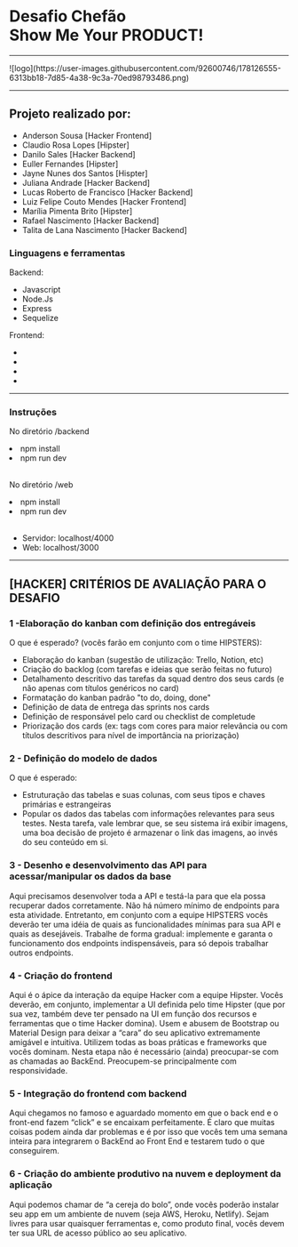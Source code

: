 <h1>Desafio Chefão <br>
    Show Me Your
    PRODUCT!</h1>
<hr>
![logo](https://user-images.githubusercontent.com/92600746/178126555-6313bb18-7d85-4a38-9c3a-70ed98793486.png)
<hr>
<h2>Projeto realizado por:</h2>
<ul>
    <li>Anderson Sousa [Hacker Frontend]</li>
    <li>Claudio Rosa Lopes [Hipster]</li>
    <li>Danilo Sales [Hacker Backend]</li>
    <li>Euller Fernandes [Hipster]</li>
    <li>Jayne Nunes dos Santos [Hispter]</li>
    <li>Juliana Andrade [Hacker Backend]</li>
    <li>Lucas Roberto de Francisco [Hacker Backend]</li>
    <li>Luiz Felipe Couto Mendes [Hacker Frontend]</li>
    <li>Marília Pimenta Brito [Hipster]</li>
    <li>Rafael Nascimento [Hacker Backend]</li>
    <li>Talita de Lana Nascimento [Hacker Backend]</li>
</ul>


<h3>Linguagens e ferramentas</h3>
<p>Backend:</p>
<ul>
    <li>Javascript</li>
    <li>Node.Js</li>
    <li>Express</li>
    <li>Sequelize</li>
</ul>

<p>Frontend:</p>
<ul>
    <li></li>
    <li></li>
    <li></li>
    <li></li>
</ul>

<hr>

<h3>Instruções</h3>

<p>No diretório /backend</p>
<li>npm install</li>
<li>npm run dev</li>

<br>

<p>No diretório /web</p>
<li>npm install</li>
<li>npm run dev</li> 

<br>
<ul>
    
<li>Servidor: localhost/4000</li>
<li>Web: localhost/3000</li>
</ul>

<hr>

<h2>[HACKER] CRITÉRIOS DE AVALIAÇÃO PARA O DESAFIO</h2>

<h3>1 -Elaboração do kanban com definição dos entregáveis</h3>

O que é esperado? (vocês farão em conjunto com o time HIPSTERS):
<ul>
    <li>Elaboração do kanban (sugestão de utilização: Trello, Notion, etc)</li>
    <li>Criação do backlog (com tarefas e ideias que serão feitas no futuro)</li>
    <li>Detalhamento descritivo das tarefas da squad dentro dos seus cards (e não apenas com títulos genéricos no card)
    </li>
    <li>Formatação do kanban padrão "to do, doing, done"</li>
    <li>Definição de data de entrega das sprints nos cards</li>
    <li>Definição de responsável pelo card ou checklist de completude</li>
    <li>Priorização dos cards (ex: tags com cores para maior relevância ou com títulos descritivos para nível de
        importância na priorização)</li>
</ul>

<h3>2 - Definição do modelo de dados</h3>

O que é esperado:
<ul>
    <li>Estruturação das tabelas e suas colunas, com seus tipos e chaves primárias e estrangeiras</li>
    <li>Popular os dados das tabelas com informações relevantes para seus testes. Nesta tarefa, vale lembrar que, se seu
        sistema irá exibir imagens, uma boa decisão de projeto é armazenar o link das imagens, ao invés do seu conteúdo
        em si.</li>

</ul>

<h3>3 - Desenho e desenvolvimento das API para acessar/manipular os dados da base</h3>
<p>
    Aqui precisamos desenvolver toda a API e testá-la para que ela possa recuperar dados corretamente. Não há número
    mínimo de endpoints para esta atividade. Entretanto, em conjunto com a equipe HIPSTERS vocês deverão ter uma idéia
    de quais as funcionalidades mínimas para sua API e quais as desejáveis. Trabalhe de forma gradual: implemente e
    garanta o funcionamento dos endpoints indispensáveis, para só depois trabalhar outros endpoints.
</p>

<h3>4 - Criação do frontend</h3>
<p>Aqui é o ápice da interação da equipe Hacker com a equipe Hipster. Vocês deverão, em conjunto, implementar a UI
    definida pelo time Hipster (que por sua vez, também deve ter pensado na UI em função dos recursos e ferramentas que
    o time Hacker domina). Usem e abusem de Bootstrap ou Material Design para deixar a “cara” do seu aplicativo
    extremamente amigável e intuitiva. Utilizem todas as boas práticas e frameworks que vocês dominam. Nesta etapa não é
    necessário (ainda) preocupar-se com as chamadas ao BackEnd. Preocupem-se principalmente com responsividade.</p>


<h3>5 - Integração do frontend com backend</h3>
<p>Aqui chegamos no famoso e aguardado momento em que o back end e o front-end fazem “click” e se encaixam
    perfeitamente. É claro que muitas coisas podem ainda dar problemas e é por isso que vocês tem uma semana inteira
    para integrarem o BackEnd ao Front End e testarem tudo o que conseguirem.</p>

<h3>6 - Criação do ambiente produtivo na nuvem e deployment da aplicação</h3>
<p>Aqui podemos chamar de “a cereja do bolo”, onde vocês poderão instalar seu app em um ambiente de nuvem (seja AWS,
    Heroku, Netlify). Sejam livres para usar quaisquer ferramentas e, como produto final, vocês devem ter sua URL de
    acesso público ao seu aplicativo.</p>
